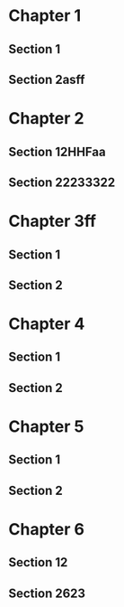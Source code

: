 # Chapter 1

## Section 1

## Section 2asff

# Chapter 2

## Section 12HHFaa

## Section 22233322

# Chapter 3ff

## Section 1

## Section 2

# Chapter 4

## Section 1

## Section 2

# Chapter 5

## Section 1

## Section 2

# Chapter 6

## Section 12

## Section 2623

